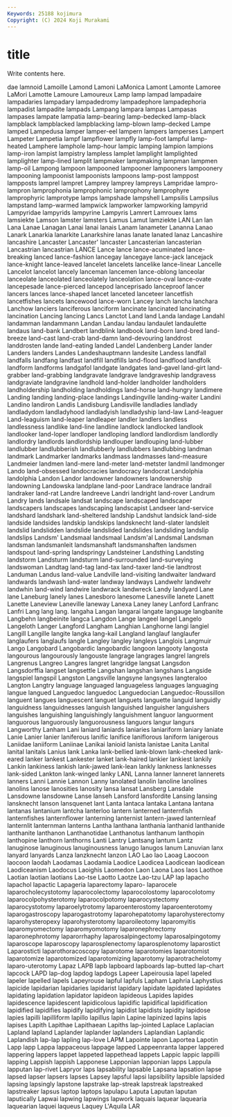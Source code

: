 ```yaml
---
Keywords: 25188 kojimura
Copyright: (C) 2024 Koji Murakami
---
```


# title

Write contents here.



dae lamnoid Lamoille Lamond Lamoni
LaMonica Lamont Lamonte Lamoree LaMori Lamotte Lamoure Lamoureux Lamp lamp
lampad lampadaire lampadaries lampadary lampadedromy lampadephore lampadephoria lampadist lampadite lampads
Lampang lampara lampas Lampasas lampases lampate lampatia lamp-bearing lamp-bedecked lamp-black
lampblack lampblacked lampblacking lamp-blown lamp-decked Lampe lamped Lampedusa lamper lamper-eel
lampern lampers lamperses Lampert Lampeter Lampetia lampf lampflower lampfly lamp-foot
lampful lamp-heated Lamphere lamphole lamp-hour lampic lamping lampion lampions lamp-iron
lampist lampistry lampless lamplet lamplight lamplighted lamplighter lamp-lined lamplit lampmaker
lampmaking lampman lampmen lamp-oil Lampong lampoon lampooned lampooner lampooners lampoonery
lampooning lampoonist lampoonists lampoons lamp-post lamppost lampposts lamprel lampret Lamprey
lamprey lampreys Lampridae lampro- lampron lamprophonia lamprophonic lamprophony lamprophyre lamprophyric
lamprotype lamps lampshade lampshell Lampsilis Lampsilus lampstand lamp-warmed lampwick lampworker
lampworking lampyrid Lampyridae lampyrids lampyrine Lampyris Lamrert Lamrouex lams lamsiekte
Lamson lamster lamsters Lamus Lamut lamziekte LAN Lan lan Lana
Lanae Lanagan Lanai lanai lanais Lanam lanameter Lananna Lanao Lanark
Lanarkia lanarkite Lanarkshire lanas lanate lanated lanaz Lancashire lancashire Lancaster
Lancaster' lancaster Lancasterian lancasterian Lancastrian lancastrian LANCE Lance lance lance-acuminated
lance-breaking lanced lance-fashion lancegay lancegaye lance-jack lancejack lance-knight lance-leaved lancelet
lancelets lancelike lance-linear Lancelle Lancelot lancelot lancely lanceman lancemen lance-oblong
lanceolar lanceolate lanceolated lanceolately lanceolation lance-oval lance-ovate lancepesade lance-pierced lancepod
lanceprisado lanceproof lancer lancers lances lance-shaped lancet lanceted lanceteer lancetfish
lancetfishes lancets lancewood lance-worn Lancey lanch lancha lanchara Lanchow lanciers
lanciferous lanciform lancinate lancinated lancinating lancination Lancing lancing Lancs Lanctot
Land land Landa landage Landahl landamman landammann Landan Landau landau
landaulet landaulette landaus land-bank Landbert landblink landbook land-born land-bred land-breeze
land-cast land-crab land-damn land-devouring landdrost landdrosten lande land-eating landed Landel
Landenberg Lander lander Landers landers Landes Landeshauptmann landesite Landess landfall
landfalls landfang landfast landfill landfills land-flood landflood landfolk landform landforms
landgafol landgate landgates land-gavel land-girt land-grabber land-grabbing landgravate landgrave landgraveship
landgravess landgraviate landgravine landhold land-holder landholder landholders landholdership landholding landholdings
land-horse land-hungry landimere Landing landing landing-place landings Landingville landing-waiter Landini
Landino landiron Landis Landisburg Landisville landladies landlady landladydom landladyhood landladyish
landladyship land-law Land-leaguer Land-leaguism land-leaper landleaper landler landlers landless landlessness
landlike land-line landline landlock landlocked landlook landlooker land-loper landloper landloping
landlord landlordism landlordly landlordry landlords landlordship landlouper landlouping land-lubber landlubber
landlubberish landlubberly landlubbers landlubbing landman landmark Landmarker landmarks landmass landmasses
land-measure Landmeier landmen land-mere land-meter land-metster landmil landmonger Lando land-obsessed
landocracies landocracy landocrat Landolphia landolphia Landon Landor landowner landowners landownership
landowning Landowska landplane land-poor Landrace landrace landrail landraker land-rat Landre
landreeve Landri landright land-rover Landrum Landry lands landsale landsat landscape
landscaped landscaper landscapers landscapes landscaping landscapist Landseer land-service landshard landshark
land-sheltered landship Landshut landsick land-side landside landsides landskip landskips landsknecht
land-slater landsleit landslid landslidden landslide landslided landslides landsliding landslip landslips
Landsm' Landsmaal landsmaal Landsm'al Landsmal Landsman landsman landsmanleit landsmanshaft landsmanshaften
landsmen landspout land-spring landspringy Landsteiner Landsthing Landsting landstorm Landsturm landsturm
land-surrounded land-surveying landswoman Landtag land-tag land-tax land-taxer land-tie landtrost Landuman
Landus land-value Landville land-visiting landwaiter landward landwards landwash land-water landway
landways Landwehr landwehr landwhin land-wind landwire landwrack landwreck Landy landyard
Lane lane Laneburg lanely lanes Lanesboro lanesome Lanesville lanete Lanett
Lanette Laneview Laneville laneway Lanexa Laney laney Lanford Lanfranc Lanfri
Lang lang lang. langaha Langan langarai langate langauge langbanite Langbehn
langbeinite langca Langdon Lange langeel langel Langelo Langeloth Langer Langford
Langham Langhian Langhorne langi langiel Langill Langille langite langka lang-kail
Langland langlauf langlaufer langlaufers langlaufs langle Langley langley langleys Langlois
Langmuir Lango Langobard Langobardic langobardic langoon langooty langosta langourous langourously
langouste langrage langrages langrel langrels Langrenus Langreo Langres langret langridge
langsat Langsdon Langsdorffia langset langsettle Langshan langshan langshans Langside langspiel
langspil Langston Langsville langsyne langsynes langteraloo Langton Langtry language languaged
languageless languages languaging langue langued Languedoc languedoc Languedocian Languedoc-Roussillon languent
langues languescent languet languets languette languid languidly languidness languidnesses languish
languished languisher languishers languishes languishing languishingly languishment languor languorment languorous
languorously languorousness languors langur langurs Langworthy Lanham Lani laniard laniards
laniaries laniariform laniary laniate Lanie Lanier lanier laniferous lanific lanifice
laniflorous laniform lanigerous Laniidae laniiform Laniinae Lanikai lanioid lanista lanistae
Lanita Lanital lanital lanitals Lanius lank Lanka lank-bellied lank-blown lank-cheeked
lank-eared lanker lankest Lankester lanket lank-haired lankier lankiest lankily Lankin
lankiness lankish lank-jawed lank-lean lankly lankness lanknesses lank-sided Lankton lank-winged
lanky LANL Lanna lanner lanneret lannerets lanners Lanni Lannie Lannon
Lanny lanolated lanolin lanoline lanolines lanolins lanose lanosities lanosity lansa
lansat Lansberg Lansdale Lansdowne lansdowne Lanse lanseh Lansford lansfordite Lansing
lansing lansknecht lanson lansquenet lant Lanta lantaca lantaka Lantana lantana
lantanas lantanium lantcha lanterloo lantern lanterned lanternfish lanternfishes lanternflower lanterning
lanternist lantern-jawed lanternleaf lanternlit lanternman lanterns Lantha lanthana lanthania lanthanid
lanthanide lanthanite lanthanon Lanthanotidae Lanthanotus lanthanum lanthopin lanthopine lanthorn lanthorns
Lanti Lantry Lantsang lantum Lantz lanuginose lanuginous lanuginousness lanugo lanugos
lanum Lanuvian lanx lanyard lanyards Lanza lanzknecht lanzon LAO Lao
lao Laoag Laocoon laocoon laodah Laodamas Laodamia Laodice Laodicea Laodicean
laodicean Laodiceanism Laodocus Laoighis Laomedon Laon Laona Laos laos Laothoe
Laotian laotian laotians Lao-tse Laotto Laotze Lao-tzu LAP lap lapacho
lapachol lapactic Lapageria laparectomy laparo- laparocele laparocholecystotomy laparocolectomy laparocolostomy laparocolotomy
laparocolpohysterotomy laparocolpotomy laparocystectomy laparocystotomy laparoelytrotomy laparoenterostomy laparoenterotomy laparogastroscopy laparogastrotomy laparohepatotomy
laparohysterectomy laparohysteropexy laparohysterotomy laparoileotomy laparomyitis laparomyomectomy laparomyomotomy laparonephrectomy laparonephrotomy laparorrhaphy
laparosalpingectomy laparosalpingotomy laparoscope laparoscopy laparosplenectomy laparosplenotomy laparostict Laparosticti laparothoracoscopy laparotome
laparotomies laparotomist laparotomize laparotomized laparotomizing laparotomy laparotrachelotomy laparo-uterotomy Lapaz LAPB
lapb lapboard lapboards lap-butted lap-chart lapcock LAPD lap-dog lapdog lapdogs
Lapeer Lapeirousia lapel lapeled lapeler lapelled lapels Lapeyrouse lapful lapfuls
Lapham Laphria Laphystius lapicide lapidarian lapidaries lapidarist lapidary lapidate lapidated
lapidates lapidating lapidation lapidator lapideon lapideous Lapides lapides lapidescence lapidescent
lapidicolous lapidific lapidifical lapidification lapidified lapidifies lapidify lapidifying lapidist lapidists
lapidity lapidose lapies lapilli lapilliform lapillo lapillus lapin Lapine lapinized
lapins lapis lapises Lapith Lapithae Lapithaean Lapiths lap-jointed Laplace Laplacian
Lapland lapland Laplander laplander laplanders Laplandian Laplandic Laplandish lap-lap lapling
lap-love LAPM Lapointe lapon Laportea Lapotin Lapp lapp Lappa lappaceous
lappage lapped Lappeenranta lapper lappered lappering lappers lappet lappeted lappethead
lappets Lappic lappic lappilli lapping Lappish lappish Lapponese Lapponian lapponian
lapps Lappula lapputan lap-rivet Lapryor laps lapsability lapsable Lapsana lapsation
lapse lapsed lapser lapsers lapses Lapsey lapsful lapsi lapsibility lapsible
lapsided lapsing lapsingly lapstone lapstrake lap-streak lapstreak lapstreaked lapstreaker lapsus
laptop laptops lapulapu Laputa Laputan laputan laputically Lapwai lapwing lapwings
lapwork laquais laquear laquearia laquearian laquei laqueus Laquey L'Aquila LAR
